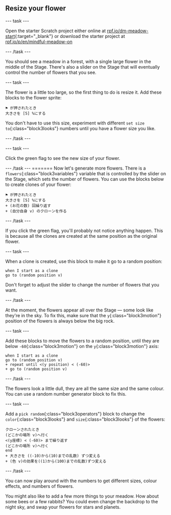 ## Resize your flower

--- task ---

Open the starter Scratch project either online at [rpf.io/dm-meadow-start](https://rpf.io/dm-meadow-start){:target="_blank"} or download the starter project at [rpf.io/p/en/mindful-meadow-on](https://rpf.io/p/en/mindful-meadow-go)

--- /task ---

You should see a meadow in a forest, with a single large flower in the middle of the Stage. There's also a slider on the Stage that will eventually control the number of flowers that you see.

--- task ---

The flower is a little too large, so the first thing to do is resize it. Add these blocks to the flower sprite:

```blocks3
⚑ が押されたとき
大きさを [5] %にする
```

You don't have to use this size, experiment with different `set size to`{:class="block3looks"} numbers until you have a flower size you like.

--- /task ---

--- task ---

Click the green flag to see the new size of your flower.

--- /task ---
======= Now let's generate more flowers. There is a `flowers`{:class="block3variables"} variable that is controlled by the slider on the Stage, which sets the number of flowers. You can use the blocks below to create clones of your flower:

```blocks3
⚑ が押されたとき
大きさを [5] %にする
+ (お花の数) 回繰り返す
+ (自分自身 v) のクローンを作る
```

--- /task ---

If you click the green flag, you'll probably not notice anything happen. This is because all the clones are created at the same position as the original flower.

--- task ---

When a clone is created, use this block to make it go to a random position:

```blocks3
when I start as a clone
go to (random position v)
```

Don't forget to adjust the slider to change the number of flowers that you want.

--- /task ---

At the moment, the flowers appear all over the Stage — some look like they're in the sky. To fix this, make sure that the `y`{:class="block3motion"} position of the flowers is always below the big rock.

--- task ---

Add these blocks to move the flowers to a random position, until they are below `-60`{:class="block3motion"} on the `y`{:class="block3motion"} axis:

```blocks3
when I start as a clone
go to (random position v)
+ repeat until <(y position) < (-60)>
+ go to (random position v)
```

--- /task ---

The flowers look a little dull, they are all the same size and the same colour. You can use a random number generator block to fix this.

--- task ---

Add a `pick random`{:class="block3operators"} block to change the `color`{:class="block3looks"} and `size`{:class="block3looks"} of the flowers:

```blocks3
クローンされたとき
(どこかの場所 v)へ行く
<(y座標) < (-60)> まで繰り返す
(どこかの場所 v)へ行く
end
+ 大きさを ((-10)から(10)までの乱数) ずつ変える
+ (色 v)の効果を((1)から(100)までの乱数)ずつ変える      
```

--- /task ---

You can now play around with the numbers to get different sizes, colour effects, and numbers of flowers.

You might also like to add a few more things to your meadow. How about some bees or a few rabbits? You could even change the backdrop to the night sky, and swap your flowers for stars and planets.
